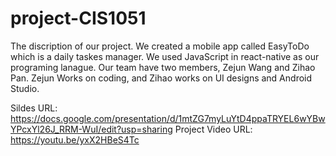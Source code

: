 # project-CIS1051

The discription of our project.
We created a mobile app called EasyToDo which is a daily taskes manager. We used JavaScript in react-native as our programing lanague. 
Our team have two members, Zejun Wang and Zihao Pan. Zejun Works on coding, and Zihao works on UI designs and Android Studio.

Sildes URL: https://docs.google.com/presentation/d/1mtZG7myLuYtD4ppaTRYEL6wYBwYPcxYl26J_RRM-WuI/edit?usp=sharing
Project Video URL: https://youtu.be/yxX2HBeS4Tc
